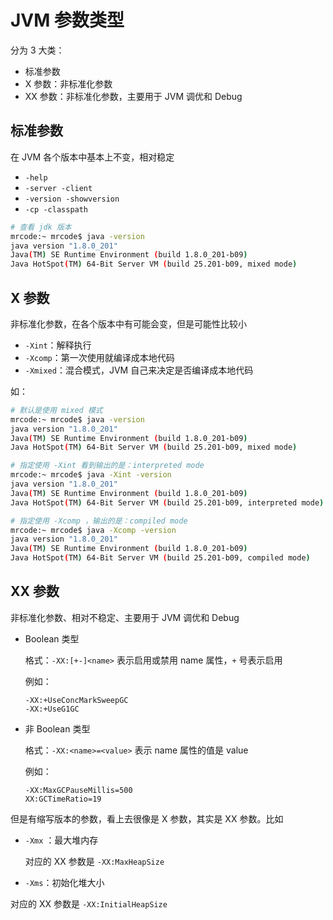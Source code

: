 # JVM 参数类型

分为 3 大类：

- 标准参数
- X 参数：非标准化参数
- XX 参数：非标准化参数，主要用于 JVM 调优和 Debug

## 标准参数

在 JVM 各个版本中基本上不变，相对稳定

- `-help`
- `-server -client`
- `-version -showversion`
- `-cp -classpath`

```bash
# 查看 jdk 版本
mrcode:~ mrcode$ java -version
java version "1.8.0_201"
Java(TM) SE Runtime Environment (build 1.8.0_201-b09)
Java HotSpot(TM) 64-Bit Server VM (build 25.201-b09, mixed mode)
```

## X 参数

非标准化参数，在各个版本中有可能会变，但是可能性比较小

- `-Xint`：解释执行
- `-Xcomp`：第一次使用就编译成本地代码
- `-Xmixed`：混合模式，JVM 自己来决定是否编译成本地代码

如：

```bash
# 默认是使用 mixed 模式
mrcode:~ mrcode$ java -version
java version "1.8.0_201"
Java(TM) SE Runtime Environment (build 1.8.0_201-b09)
Java HotSpot(TM) 64-Bit Server VM (build 25.201-b09, mixed mode)

# 指定使用 -Xint 看到输出的是：interpreted mode
mrcode:~ mrcode$ java -Xint -version
java version "1.8.0_201"
Java(TM) SE Runtime Environment (build 1.8.0_201-b09)
Java HotSpot(TM) 64-Bit Server VM (build 25.201-b09, interpreted mode)

# 指定使用 -Xcomp ，输出的是：compiled mode
mrcode:~ mrcode$ java -Xcomp -version
java version "1.8.0_201"
Java(TM) SE Runtime Environment (build 1.8.0_201-b09)
Java HotSpot(TM) 64-Bit Server VM (build 25.201-b09, compiled mode)
```

## XX 参数

非标准化参数、相对不稳定、主要用于 JVM 调优和 Debug

- Boolean 类型

  格式：`-XX:[+-]<name>`  表示启用或禁用 name 属性，`+` 号表示启用

  例如：

  ```
  -XX:+UseConcMarkSweepGC
  -XX:+UseG1GC
  ```

- 非 Boolean 类型

  格式：`-XX:<name>=<value>`  表示 name 属性的值是 value

  例如：

  ```
  -XX:MaxGCPauseMillis=500
  XX:GCTimeRatio=19
  ```



但是有缩写版本的参数，看上去很像是 X 参数，其实是 XX 参数。比如

- `-Xmx` ：最大堆内存

  对应的 XX 参数是 `-XX:MaxHeapSize`

-  `-Xms`：初始化堆大小

  对应的 XX 参数是 `-XX:InitialHeapSize`

<iframe  height="500px" width="100%" frameborder=0 allowfullscreen="true" :src="$withBase('/ads.html')"></iframe>
